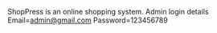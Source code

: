 ShopPress is an online shopping system.
Admin login details
Email=admin@gmail.com
Password=123456789
